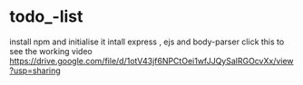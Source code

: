 # todo_-list
install npm 
and initialise it 
intall express , ejs and body-parser
click this to see the working video
https://drive.google.com/file/d/1otV43jf6NPCtOei1wfJJQySalRGOcvXx/view?usp=sharing
